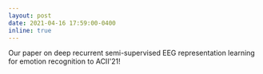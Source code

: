 ```yaml
---
layout: post
date: 2021-04-16 17:59:00-0400
inline: true
---
```


Our paper on deep recurrent semi-supervised EEG representation learning for emotion recognition to ACII'21!
